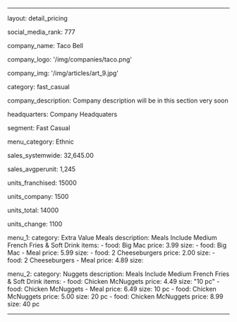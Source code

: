 ---

layout: detail_pricing

social_media_rank: 777

company_name: Taco Bell

company_logo: '/img/companies/taco.png'

company_img: '/img/articles/art_9.jpg'

category: fast_casual

company_description: Company description will be in this section very soon

headquarters: Company Headquaters

segment: Fast Casual

menu_category: Ethnic

sales_systemwide: 32,645.00

sales_avgperunit: 1,245

units_franchised: 15000

units_company: 1500

units_total: 14000

units_change: 1100

menu_1:
  category: Extra Value Meals
  description: Meals Include Medium French Fries & Soft Drink
  items:
    - food: Big Mac
      price: 3.99
      size:
    - food: Big Mac - Meal
      price: 5.99
      size:
    - food: 2 Cheeseburgers
      price: 2.00
      size:
    - food: 2 Cheeseburgers - Meal
      price: 4.89
      size:

menu_2:
  category: Nuggets
  description: Meals Include Medium French Fries & Soft Drink
  items:
    - food: Chicken McNuggets
      price: 4.49
      size: "10 pc"
    - food: Chicken McNuggets - Meal
      price: 6.49
      size: 10 pc
    - food: Chicken McNuggets 
      price: 5.00
      size: 20 pc
    - food: Chicken McNuggets
      price: 8.99
      size: 40 pc

---